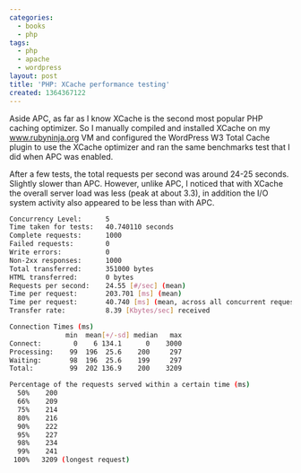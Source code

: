```yaml
---
categories:
  - books
  - php
tags:
  - php
  - apache
  - wordpress
layout: post
title: 'PHP: XCache performance testing'
created: 1364367122
---
```


Aside APC, as far as I know XCache is the second most popular PHP caching optimizer. So I manually compiled and installed XCache on my www.rubyninja.org VM and configured the WordPress W3 Total Cache plugin to use the XCache optimizer and ran the same benchmarks test that I did when APC was enabled.

After a few tests, the total requests per second was around 24-25 seconds. Slightly slower than APC. However, unlike APC, I noticed that with XCache the overall server load was less (peak at about 3.3), in addition the I/O system activity also appeared to be less than with APC. 

```bash
Concurrency Level:      5
Time taken for tests:   40.740110 seconds
Complete requests:      1000
Failed requests:        0
Write errors:           0
Non-2xx responses:      1000
Total transferred:      351000 bytes
HTML transferred:       0 bytes
Requests per second:    24.55 [#/sec] (mean)
Time per request:       203.701 [ms] (mean)
Time per request:       40.740 [ms] (mean, across all concurrent requests)
Transfer rate:          8.39 [Kbytes/sec] received

Connection Times (ms)
              min  mean[+/-sd] median   max
Connect:        0    6 134.1      0    3000
Processing:    99  196  25.6    200     297
Waiting:       98  196  25.6    199     297
Total:         99  202 136.9    200    3209

Percentage of the requests served within a certain time (ms)
  50%    200
  66%    209
  75%    214
  80%    216
  90%    222
  95%    227
  98%    234
  99%    241
 100%   3209 (longest request)
```
